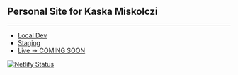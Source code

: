 ## Personal Site for Kaska Miskolczi
---

* [Local Dev](http://192.168.1.80:8080)
* [Staging](https://kaska.netlify.app)
* [Live -> COMING SOON](#)

[![Netlify Status](https://api.netlify.com/api/v1/badges/8606c3da-ffb8-4c76-a6ef-37fa136a9fb0/deploy-status)](https://app.netlify.com/sites/gifted-swanson-223fa4/deploys)